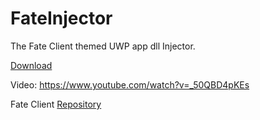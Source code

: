 # FateInjector
The Fate Client themed UWP app dll Injector.

[Download](https://github.com/fligger/FateInjector/releases/download/0.9/FateInjector.exe)

Video:
https://www.youtube.com/watch?v=_50QBD4pKEs

Fate Client  [Repository](https://github.com/fligger/FateClient)
